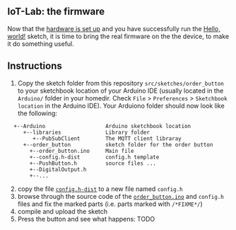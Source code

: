 ## IoT-Lab: the firmware

Now that the [hardware is set up](Hardware_Setup.md) and you have successfully run the [Hello, world!](HelloWorld.md) sketch, it is time to bring the real firmware on the the device, to make it do something useful.

## Instructions
 1. Copy the sketch folder from this repository `src/sketches/order_button` to your sketchbook location of your Arduino IDE (usually located in the `Arduino/` folder in your homedir. Check `File` > `Preferences` > `Sketchbook location` in the Arduino IDE). Your Arduiono folder should now look like the following:
 ```
   +--Arduino                   Arduino sketchbook location
      +--libraries              Library folder
         +--PubSubClient        The MQTT client libraray
      +--order_button           sketch folder for the order button
        +--order_button.ino     Main file
        +--config.h-dist        config.h template
        +--PushButton.h         source files ...
        +--DigitalOutput.h      
        +--...
 ```
 2. copy the file [`config.h-dist`](../src/sketches/order_button/config.h-dist) to a new file named `config.h`
 3. browse through the source code of the [`order_button.ino`](../src/sketches/order_button/order_button.ino) and `config.h` files and fix the marked parts (i.e. parts marked with `/*FIXME*/`)
 4. compile and upload the sketch
 5. Press the button and see what happens: TODO

 ##
